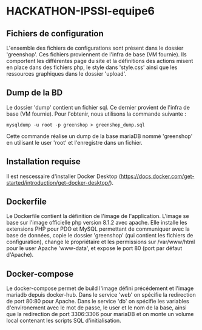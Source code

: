 # HACKATHON-IPSSI-equipe6

## Fichiers de configuration
L'ensemble des fichiers de configurations sont présent dans le dossier 'greenshop'. Ces fichiers proviennent de l'infra de base (VM fournie). 
Ils comportent les différentes page du site et la définitions des actions misent en place dans des fichiers php, le style dans 'style.css' ainsi que les ressources graphiques dans le dossier 'upload'. 

## Dump de la BD
Le dossier 'dump' contient un fichier sql. Ce dernier provient de l'infra de base (VM fournie). 
Pour l'obtenir, nous utilisons la commande suivante : 
```
mysqldump -u root -p greenshop > greenshop_dump.sql
```
Cette commande réalise un dump de la base mariaDB nommé 'greenshop' en utilisant le user 'root' et l'enregistre dans un fichier. 

## Installation requise
Il est nescessaire d'installer Docker Desktop (https://docs.docker.com/get-started/introduction/get-docker-desktop/). 

## Dockerfile
Le Dockerfile contient la définition de l'image de l'application. L'image se base sur l'image officielle php version 8.1.2 avec apache. Elle installe les extensions PHP pour PDO et MySQL permettant de communiquer avec la base de données, copie le dossier 'greenshop' (qui contient les fichiers de configuration), change le propriétaire et les permissions sur /var/www/html pour le user Apache 'www-data', et expose le port 80 (port par défaut d'Apache). 

## Docker-compose
Le docker-compose permet de build l'image défini précédement et l'image mariadb depuis docker-hub. 
Dans le service 'web' on spécifie la redirection de port 80:80 pour Apache. 
Dans le service 'db' on spécifie les variables d'environement avec le mot de passe, le user et le nom de la base, ainsi que la redirection de port 3306:3306 pour mariaDB et on monte un volume local contenant les scripts SQL d'initialisation. 
